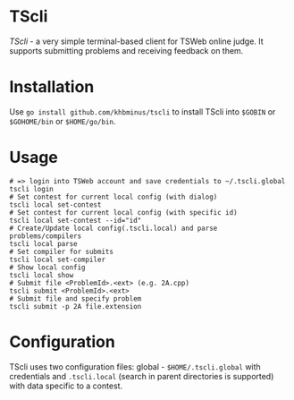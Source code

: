 # TScli

*TScli* - a very simple terminal-based client for TSWeb online judge. It supports submitting problems and receiving
feedback on them.

# Installation

Use `go install github.com/khbminus/tscli` to install TScli into `$GOBIN` or `$GOHOME/bin` or `$HOME/go/bin`.

# Usage

```shell
# => login into TSWeb account and save credentials to ~/.tscli.global
tscli login
# Set contest for current local config (with dialog)
tscli local set-contest
# Set contest for current local config (with specific id)
tscli local set-contest --id="id"
# Create/Update local config(.tscli.local) and parse problems/compilers
tscli local parse
# Set compiler for submits  
tscli local set-compiler
# Show local config
tscli local show
# Submit file <ProblemId>.<ext> (e.g. 2A.cpp)
tscli submit <ProblemId>.<ext>
# Submit file and specify problem
tscli submit -p 2A file.extension
```

# Configuration

TScli uses two configuration files: global - `$HOME/.tscli.global` with credentials and `.tscli.local` (search in parent
directories is supported) with data specific to a contest. 